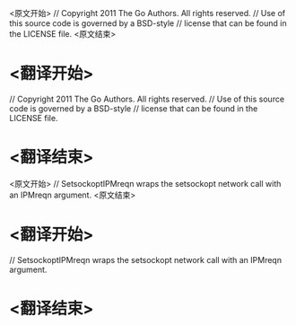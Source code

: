 
<原文开始>
// Copyright 2011 The Go Authors. All rights reserved.
// Use of this source code is governed by a BSD-style
// license that can be found in the LICENSE file.
<原文结束>

# <翻译开始>
// Copyright 2011 The Go Authors. All rights reserved.
// Use of this source code is governed by a BSD-style
// license that can be found in the LICENSE file.
# <翻译结束>


<原文开始>
// SetsockoptIPMreqn wraps the setsockopt network call with an IPMreqn argument.
<原文结束>

# <翻译开始>
// SetsockoptIPMreqn wraps the setsockopt network call with an IPMreqn argument.
# <翻译结束>

